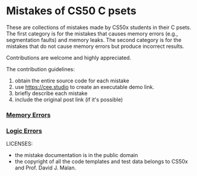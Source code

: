 # Mistakes of CS50 C psets

These are collections of mistakes made by CS50x students in their C
psets. The first category is for the mistakes that causes memory
errors (e.g., segmentation faults) and memory leaks. The second
category is for the mistakes that do not cause memory errors but
produce incorrect results.

Contributions are welcome and highly appreciated.

The contribution guidelines:

1. obtain the entire source code for each mistake
2. use https://cee.studio to create an executable demo link.
3. briefly describe each mistake
4. include the original post link (if it's possible)

### [Memory Errors](memory-errors.md)

### [Logic Errors](logic-errors.md)


LICENSES:
 - the mistake documentation is in the public domain
 - the copyright of all the code templates and test data belongs to CS50x and Prof. David J. Malan.
